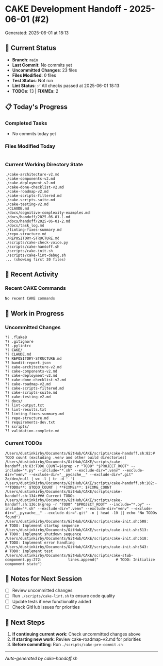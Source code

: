 # CAKE Development Handoff - 2025-06-01 (#2)

Generated: 2025-06-01 at 18:13

## 🎯 Current Status

- **Branch**: `main`
- **Last Commit**: No commits yet
- **Uncommitted Changes**: 23 files
- **Files Modified**: 0 files
- **Test Status**: Not run
- **Lint Status**: ✅ All checks passed at 2025-06-01 18:13
- **TODOs**: 13 | **FIXMEs**: 2

## 📋 Today's Progress

### Completed Tasks
- No commits today yet

### Files Modified Today
```

```

### Current Working Directory State
```
./cake-architecture-v2.md
./cake-components-v2.md
./cake-deployment-v2.md
./cake-done-checklist-v2.md
./cake-roadmap-v2.md
./cake-scripts-filtered.md
./cake-scripts-suite.md
./cake-testing-v2.md
./CLAUDE.md
./docs/cognitive-complexity-examples.md
./docs/handoff/2025-06-01-1.md
./docs/handoff/2025-06-01-2.md
./docs/task_log.md
./linting-fixes-summary.md
./repo-structure.md
./REPOSITORY-STRUCTURE.md
./scripts/cake-check-voice.py
./scripts/cake-handoff.sh
./scripts/cake-init.sh
./scripts/cake-lint-debug.sh
... (showing first 20 files)
```

## 🔄 Recent Activity

### Recent CAKE Commands
```bash
No recent CAKE commands
```

## 🚧 Work in Progress

### Uncommitted Changes
```
?? .flake8
?? .gitignore
?? .pylintrc
?? CAKE/
?? CLAUDE.md
?? REPOSITORY-STRUCTURE.md
?? bandit-report.json
?? cake-architecture-v2.md
?? cake-components-v2.md
?? cake-deployment-v2.md
?? cake-done-checklist-v2.md
?? cake-roadmap-v2.md
?? cake-scripts-filtered.md
?? cake-scripts-suite.md
?? cake-testing-v2.md
?? docs/
?? lint-output.txt
?? lint-results.txt
?? linting-fixes-summary.md
?? repo-structure.md
?? requirements-dev.txt
?? scripts/
?? validation-complete.md
```

### Current TODOs
```
/Users/dustinkirby/Documents/GitHub/CAKE/scripts/cake-handoff.sh:82:# TODO count (excluding .venv and other build directories)
/Users/dustinkirby/Documents/GitHub/CAKE/scripts/cake-handoff.sh:83:TODO_COUNT=$(grep -r "TODO" "$PROJECT_ROOT" --include="*.py" --include="*.sh" --exclude-dir=".venv" --exclude-dir="venv" --exclude-dir="__pycache__" --exclude-dir=".git" 2>/dev/null | wc -l | tr -d ' ')
/Users/dustinkirby/Documents/GitHub/CAKE/scripts/cake-handoff.sh:102:- **TODOs**: $TODO_COUNT | **FIXMEs**: $FIXME_COUNT
/Users/dustinkirby/Documents/GitHub/CAKE/scripts/cake-handoff.sh:134:### Current TODOs
/Users/dustinkirby/Documents/GitHub/CAKE/scripts/cake-handoff.sh:136:$(grep -r "TODO" "$PROJECT_ROOT" --include="*.py" --include="*.sh" --exclude-dir=".venv" --exclude-dir="venv" --exclude-dir="__pycache__" --exclude-dir=".git" -n | head -10 || echo "No TODOs found")
/Users/dustinkirby/Documents/GitHub/CAKE/scripts/cake-init.sh:508:        # TODO: Implement startup sequence
/Users/dustinkirby/Documents/GitHub/CAKE/scripts/cake-init.sh:513:        # TODO: Implement shutdown sequence
/Users/dustinkirby/Documents/GitHub/CAKE/scripts/cake-init.sh:518:        # TODO: Implement error handling
/Users/dustinkirby/Documents/GitHub/CAKE/scripts/cake-init.sh:543:        # TODO: Implement test
/Users/dustinkirby/Documents/GitHub/CAKE/scripts/cake-stub-component.py:272:            lines.append("        # TODO: Initialize component state")
```

## 📝 Notes for Next Session

- [ ] Review uncommitted changes
- [ ] Run `./scripts/cake-lint.sh` to ensure code quality
- [ ] Update tests if new functionality added
- [ ] Check GitHub issues for priorities

## 🎯 Next Steps

1. **If continuing current work**: Check uncommitted changes above
2. **If starting new work**: Review cake-roadmap-v2.md for priorities
3. **Before committing**: Run `./scripts/cake-pre-commit.sh`

---
*Auto-generated by cake-handoff.sh*
